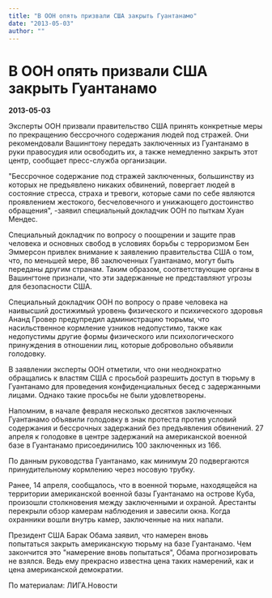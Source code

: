 ```yaml
---
title: "В ООН опять призвали США закрыть Гуантанамо"
date: "2013-05-03"
author: ""
---
```


# В ООН опять призвали США закрыть Гуантанамо

**2013-05-03** 

Эксперты ООН призвали правительство США принять конкретные меры по прекращению бессрочного содержания людей под стражей. Они рекомендовали Вашингтону передать заключенных из Гуантанамо в руки правосудия или освободить их, а также немедленно закрыть этот центр, сообщает пресс-служба организации.

"Бессрочное содержание под стражей заключенных, большинству из которых не предъявлено никаких обвинений, повергает людей в состояние стресса, страха и тревоги, которые сами по себе являются проявлением жестокого, бесчеловечного и унижающего достоинство обращения", -заявил специальный докладчик ООН по пыткам Хуан Мендес.

Специальный докладчик по вопросу о поощрении и защите прав человека и основных свобод в условиях борьбы с терроризмом Бен Эммерсон привлек внимание к заявлению правительства США о том, что, по меньшей мере, 86 заключенных Гуантанамо, могут быть переданы другим странам. Таким образом, соответствующие органы в Вашингтоне признали, что эти задержанные не представляют угрозы для безопасности США.

Специальный докладчик ООН по вопросу о праве человека на наивысший достижимый уровень физического и психического здоровья Ананд Гровер предупредил администрацию тюрьмы, что насильственное кормление узников недопустимо, также как недопустимы другие формы физического или психологического принуждения в отношении лиц, которые добровольно объявили голодовку.

В заявлении эксперты ООН отметили, что они неоднократно обращались к властям США с просьбой разрешить доступ в тюрьму в Гуантанамо для проведения конфиденциальных бесед с задержанными лицами. Однако такие просьбы не были удовлетворены.

Напомним, в начале февраля несколько десятков заключенных Гуантанамо объявили голодовку в знак протеста против условий содержания и бессрочных задержаний без предъявления обвинений. 27 апреля к голодовке в центре задержаний на американской военной базе в Гуантанамо присоединились 100 заключенных из 166.

По данным руководства Гуантанамо, как минимум 20 подвергаются принудительному кормлению через носовую трубку.

Ранее, 14 апреля, сообщалось, что в военной тюрьме, находящейся на территории американской военной базы Гуантанамо на острове Куба, произошли столкновения между заключенными и охраной. Арестанты перекрыли обзор камерам наблюдения и завесили окна. Когда охранники вошли внутрь камер, заключенные на них напали.

Президент США Барак Обама заявил, что намерен вновь попытаться закрыть американскую тюрьму на базе Гуантанамо. Чем закончится это "намерение вновь попытаться", Обама прогнозировать не взялся. Ведь ему прекрасно известна цена таких намерений, как и цена американской демократии.

По материалам: ЛИГА.Новости